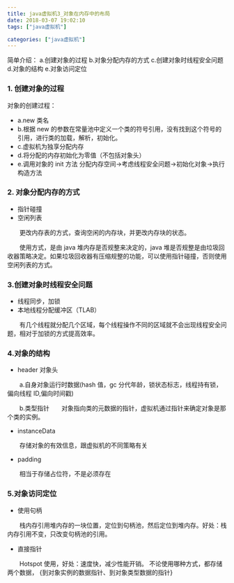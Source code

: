 ```yaml
---
title: java虚拟机3_对象在内存中的布局
date: 2018-03-07 19:02:10
tags: ["java虚拟机"]

categories: ["java虚拟机"]
---
```


简单介绍：
a.创建对象的过程
b.对象分配内存的方式
c.创建对象时线程安全问题
d.对象的结构
e.对象访问定位

<!--more-->

### 1. 创建对象的过程

对象的创建过程：

- a.new 类名
- b.根据 new 的参数在常量池中定义一个类的符号引用，没有找到这个符号的引用，进行类的加载，解析，初始化。
- c.虚拟机为独享分配内存
- d.将分配的内存初始化为零值（不包括对象头）
- e.调用对象的 init 方法
  分配内存空间->考虑线程安全问题->初始化对象->执行构造方法

### 2. 对象分配内存的方式

- 指针碰撞
- 空闲列表

&emsp;&emsp;更改内存表的方式，查询空闲的内存块，并更改内存块的状态。

&emsp;&emsp;使用方式，是由 java 堆内存是否规整来决定的，java 堆是否规整是由垃圾回收器策略决定。如果垃圾回收器有压缩规整的功能，可以使用指针碰撞，否则使用空闲列表的方式。

### 3.创建对象时线程安全问题

- 线程同步，加锁
- 本地线程分配缓冲区（TLAB）

&emsp;&emsp;有几个线程就分配几个区域，每个线程操作不同的区域就不会出现线程安全问题，相对于加锁的方式提高效率。

### 4.对象的结构

- header 对象头

&emsp;&emsp;a.自身对象运行时数据(hash 值，gc 分代年龄，锁状态标志，线程持有锁，偏向线程 ID,偏向时间戳)

&emsp;&emsp;b.类型指针&emsp;&emsp;对象指向类的元数据的指针，虚拟机通过指针来确定对象是那个类的实例。

- instanceData

&emsp;&emsp;存储对象的有效信息，跟虚拟机的不同策略有关

- padding

&emsp;&emsp;相当于存储占位符，不是必须存在

### 5.对象访问定位

- 使用句柄

&emsp;&emsp;栈内存引用堆内存的一块位置，定位到句柄池，然后定位到堆内存。好处：栈内存引用不变，只改变句柄池的引用。

- 直接指针

&emsp;&emsp;Hotspot 使用，好处：速度快，减少性能开销。
不论使用哪种方式，都存储两个数据，
{到对象实例的数据指针、到对象类型数据的指针}
